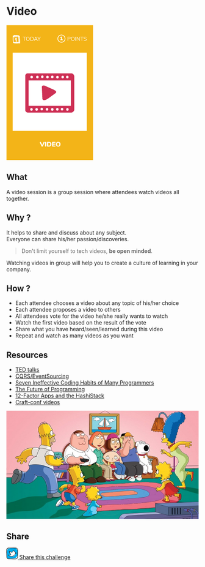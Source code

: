 # Video
![Watch video](images/video.png)  

## What
A video session is a group session where attendees watch videos all together.

## Why ?
It helps to share and discuss about any subject.  
Everyone can share his/her passion/discoveries.

> Don't limit yourself to tech videos, **be open minded**.

Watching videos in group will help you to create a culture of learning in your company.

## How ?
* Each attendee chooses a video about any topic of his/her choice
* Each attendee proposes a video to others
* All attendees vote for the video he/she really wants to watch
* Watch the first video based on the result of the vote
* Share what you have heard/seen/learned during this video
* Repeat and watch as many videos as you want

## Resources
* [TED talks](https://www.ted.com/talks)
* [CQRS/EventSourcing](https://www.youtube.com/watch?v=zxa4y6eJj_g)
* [Seven Ineffective Coding Habits of Many Programmers](https://www.youtube.com/watch?v=ZsHMHukIlJY)
* [The Future of Programming](https://www.youtube.com/watch?v=ecIWPzGEbFc&t=1s)
* [12-Factor Apps and the HashiStack](https://www.youtube.com/watch?v=NVl9cIiPF80)
* [Craft-conf videos](https://craft-conf.com/2018)

![Watch video](images/watch-video1.jpg) 

## Share
![Share](../images/twitter.png)[ Share this challenge](https://twitter.com/home?status=I%20have%20just%20completed%20the%20Video%20%23craft_challenges%20from%20%40agilepartner%20http://tiny.cc/p7v5vy)